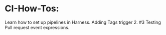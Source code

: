 # CI-How-Tos: 
Learn how to set up pipelines in Harness.
Adding Tags trigger 2. #3
Testing Pull request event expressions.
